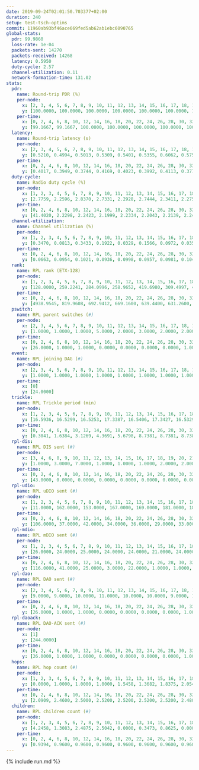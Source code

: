 ```yaml
---
date: 2019-09-24T02:01:50.703377+02:00
duration: 240
setup: test-tsch-optims
commit: 11960ab93bf46ace669fed5ab62ab1ebc6090765
global-stats:
  pdr: 99.9860
  loss-rate: 1e-04
  packets-sent: 14270
  packets-received: 14268
  latency: 0.5950
  duty-cycle: 2.57
  channel-utilization: 0.11
  network-formation-time: 131.02
stats:
  pdr:
    name: Round-trip PDR (%)
    per-node:
      x: [2, 3, 4, 5, 6, 7, 8, 9, 10, 11, 12, 13, 14, 15, 16, 17, 18, 19, 20, 21, 22, 23, 24, 25]
      y: [100.0000, 100.0000, 100.0000, 100.0000, 100.0000, 100.0000, 100.0000, 99.8291, 100.0000, 100.0000, 100.0000, 100.0000, 99.8353, 100.0000, 100.0000, 100.0000, 100.0000, 100.0000, 100.0000, 100.0000, 100.0000, 100.0000, 100.0000, 100.0000]
    per-time:
      x: [0, 2, 4, 6, 8, 10, 12, 14, 16, 18, 20, 22, 24, 26, 28, 30, 32, 34, 36, 38, 40, 42, 44, 46, 48, 50, 52, 54, 56, 58, 60, 62, 64, 66, 68, 70, 72, 74, 76, 78, 80, 82, 84, 86, 88, 90, 92, 94, 96, 98, 100, 102, 104, 106, 108, 110, 112, 114, 116, 118, 120, 122, 124, 126, 128, 130, 132, 134, 136, 138, 140, 142, 144, 146, 148, 150, 152, 154, 156, 158, 160, 162, 164, 166, 168, 170, 172, 174, 176, 178, 180, 182, 184, 186, 188, 190, 192, 194, 196, 198, 200, 202, 204, 206, 208, 210, 212, 214, 216, 218, 220, 222, 224, 226, 228, 230, 232, 234, 236]
      y: [99.1667, 99.1667, 100.0000, 100.0000, 100.0000, 100.0000, 100.0000, 100.0000, 100.0000, 100.0000, 100.0000, 100.0000, 100.0000, 100.0000, 100.0000, 100.0000, 100.0000, 100.0000, 100.0000, 100.0000, 100.0000, 100.0000, 100.0000, 100.0000, 100.0000, 100.0000, 100.0000, 100.0000, 100.0000, 100.0000, 100.0000, 100.0000, 100.0000, 100.0000, 100.0000, 100.0000, 100.0000, 100.0000, 100.0000, 100.0000, 100.0000, 100.0000, 100.0000, 100.0000, 100.0000, 100.0000, 100.0000, 100.0000, 100.0000, 100.0000, 100.0000, 100.0000, 100.0000, 100.0000, 100.0000, 100.0000, 100.0000, 100.0000, 100.0000, 100.0000, 100.0000, 100.0000, 100.0000, 100.0000, 100.0000, 100.0000, 100.0000, 100.0000, 100.0000, 100.0000, 100.0000, 100.0000, 100.0000, 100.0000, 100.0000, 100.0000, 100.0000, 100.0000, 100.0000, 100.0000, 100.0000, 100.0000, 100.0000, 100.0000, 100.0000, 100.0000, 100.0000, 100.0000, 100.0000, 100.0000, 100.0000, 100.0000, 100.0000, 100.0000, 100.0000, 100.0000, 100.0000, 100.0000, 100.0000, 100.0000, 100.0000, 100.0000, 100.0000, 100.0000, 100.0000, 100.0000, 100.0000, 100.0000, 100.0000, 100.0000, 100.0000, 100.0000, 100.0000, 100.0000, 100.0000, 100.0000, 100.0000, 100.0000, 100.0000]
  latency:
    name: Round-trip latency (s)
    per-node:
      x: [2, 3, 4, 5, 6, 7, 8, 9, 10, 11, 12, 13, 14, 15, 16, 17, 18, 19, 20, 21, 22, 23, 24, 25]
      y: [0.5210, 0.4994, 0.5013, 0.5309, 0.5401, 0.5355, 0.6062, 0.5756, 0.4650, 0.4731, 0.5519, 0.5291, 0.5352, 0.6622, 0.5907, 0.6253, 0.6131, 0.6265, 0.6686, 0.6984, 0.6309, 0.7688, 0.7546, 0.7617]
    per-time:
      x: [0, 2, 4, 6, 8, 10, 12, 14, 16, 18, 20, 22, 24, 26, 28, 30, 32, 34, 36, 38, 40, 42, 44, 46, 48, 50, 52, 54, 56, 58, 60, 62, 64, 66, 68, 70, 72, 74, 76, 78, 80, 82, 84, 86, 88, 90, 92, 94, 96, 98, 100, 102, 104, 106, 108, 110, 112, 114, 116, 118, 120, 122, 124, 126, 128, 130, 132, 134, 136, 138, 140, 142, 144, 146, 148, 150, 152, 154, 156, 158, 160, 162, 164, 166, 168, 170, 172, 174, 176, 178, 180, 182, 184, 186, 188, 190, 192, 194, 196, 198, 200, 202, 204, 206, 208, 210, 212, 214, 216, 218, 220, 222, 224, 226, 228, 230, 232, 234, 236]
      y: [0.4017, 0.3949, 0.3744, 0.4169, 0.4023, 0.3992, 0.4113, 0.3770, 0.3979, 0.3970, 0.3960, 0.3585, 0.3762, 0.3423, 0.3475, 0.3111, 0.3325, 0.3268, 0.3191, 0.3386, 0.3294, 0.3358, 0.3500, 0.3162, 0.3337, 0.3248, 0.3236, 0.3280, 0.3525, 0.3143, 0.3290, 0.3409, 0.3271, 0.3365, 0.3404, 0.3560, 0.2967, 0.3160, 0.3311, 0.3231, 0.3330, 0.3526, 0.3314, 0.3309, 0.3173, 0.2958, 0.2938, 0.3639, 0.2963, 0.3186, 0.3162, 0.3266, 0.2967, 0.3308, 0.3286, 0.3074, 0.3393, 0.3070, 0.2922, 0.3605, 0.3234, 0.3073, 0.3148, 0.3740, 0.3088, 0.5047, 0.4598, 0.3232, 0.3312, 0.3485, 0.3496, 0.7048, 0.5492, 0.5228, 0.3900, 0.3375, 0.3796, 0.9544, 0.8832, 0.6478, 0.5815, 0.4847, 0.3962, 0.9971, 1.1868, 0.8284, 0.5671, 0.4909, 0.5313, 0.9991, 1.2813, 1.2421, 0.9956, 0.7087, 0.5829, 0.9972, 1.2511, 1.2784, 1.2714, 1.1275, 0.7994, 1.0074, 1.2802, 1.2680, 1.2553, 1.2910, 1.1895, 1.1544, 1.2590, 1.2616, 1.2743, 1.2643, 1.2603, 1.2514, 1.2809, 1.2799, 1.3188, 1.2940, 1.3052]
  duty-cycle:
    name: Radio duty cycle (%)
    per-node:
      x: [1, 2, 3, 4, 5, 6, 7, 8, 9, 10, 11, 12, 13, 14, 15, 16, 17, 18, 19, 20, 21, 22, 23, 24, 25]
      y: [2.7759, 2.2596, 2.8370, 2.7331, 2.2928, 2.7444, 2.3411, 2.2755, 2.2507, 2.4268, 2.3767, 2.3975, 2.5629, 2.5989, 2.3030, 2.8561, 2.5864, 2.6150, 2.5511, 2.6788, 2.8409, 2.6846, 2.6610, 2.5738, 2.5687]
    per-time:
      x: [0, 2, 4, 6, 8, 10, 12, 14, 16, 18, 20, 22, 24, 26, 28, 30, 32, 34, 36, 38, 40, 42, 44, 46, 48, 50, 52, 54, 56, 58, 60, 62, 64, 66, 68, 70, 72, 74, 76, 78, 80, 82, 84, 86, 88, 90, 92, 94, 96, 98, 100, 102, 104, 106, 108, 110, 112, 114, 116, 118, 120, 122, 124, 126, 128, 130, 132, 134, 136, 138, 140, 142, 144, 146, 148, 150, 152, 154, 156, 158, 160, 162, 164, 166, 168, 170, 172, 174, 176, 178, 180, 182, 184, 186, 188, 190, 192, 194, 196, 198, 200, 202, 204, 206, 208, 210, 212, 214, 216, 218, 220, 222, 224, 226, 228, 230, 232, 234, 236, 238, 240]
      y: [41.4020, 2.2298, 2.2423, 2.1999, 2.2334, 2.2043, 2.2139, 2.2413, 2.2097, 2.2245, 2.2044, 2.2095, 2.2211, 2.2117, 2.2630, 2.2593, 2.2172, 2.2078, 2.2193, 2.2089, 2.2261, 2.2200, 2.2345, 2.2250, 2.2206, 2.2417, 2.2239, 2.2062, 2.2189, 2.2316, 2.2146, 2.2332, 2.2407, 2.2307, 2.2185, 2.2276, 2.2216, 2.2060, 2.2142, 2.2232, 2.2229, 2.2311, 2.2375, 2.2367, 2.2181, 2.2161, 2.1962, 2.2032, 2.2228, 2.1950, 2.2160, 2.2157, 2.2100, 2.1938, 2.2136, 2.2085, 2.2209, 2.2233, 2.2172, 2.1914, 2.2136, 2.2031, 2.2014, 2.1946, 2.2186, 2.2045, 2.1874, 2.2113, 2.2223, 2.2093, 2.2100, 2.2184, 2.2006, 2.2085, 2.2086, 2.2109, 2.2140, 2.2110, 2.2060, 2.4462, 2.2330, 2.2281, 2.2515, 2.2208, 2.2190, 2.2247, 2.2287, 2.2014, 2.2153, 2.2059, 2.2091, 2.2048, 2.2048, 2.2151, 2.2151, 2.2124, 2.2034, 2.2052, 2.2061, 2.2250, 2.2229, 2.2262, 2.2134, 2.2176, 2.2063, 2.1974, 2.2348, 2.1976, 2.2053, 2.2174, 2.2069, 2.2204, 2.2026, 2.2152, 2.4987, 2.7747, 2.7227, 2.6865, 2.7310, 2.7172, null]
  channel-utilization:
    name: Channel utilization (%)
    per-node:
      x: [1, 2, 3, 4, 5, 6, 7, 8, 9, 10, 11, 12, 13, 14, 15, 16, 17, 18, 19, 20, 21, 22, 23, 24, 25]
      y: [0.3470, 0.0813, 0.3433, 0.1922, 0.0329, 0.1566, 0.0972, 0.0351, 0.0313, 0.1158, 0.0313, 0.0331, 0.1030, 0.0316, 0.0578, 0.2371, 0.0317, 0.0562, 0.0480, 0.0586, 0.0429, 0.0677, 0.0315, 0.0322, 0.0315]
    per-time:
      x: [0, 2, 4, 6, 8, 10, 12, 14, 16, 18, 20, 22, 24, 26, 28, 30, 32, 34, 36, 38, 40, 42, 44, 46, 48, 50, 52, 54, 56, 58, 60, 62, 64, 66, 68, 70, 72, 74, 76, 78, 80, 82, 84, 86, 88, 90, 92, 94, 96, 98, 100, 102, 104, 106, 108, 110, 112, 114, 116, 118, 120, 122, 124, 126, 128, 130, 132, 134, 136, 138, 140, 142, 144, 146, 148, 150, 152, 154, 156, 158, 160, 162, 164, 166, 168, 170, 172, 174, 176, 178, 180, 182, 184, 186, 188, 190, 192, 194, 196, 198, 200, 202, 204, 206, 208, 210, 212, 214, 216, 218, 220, 222, 224, 226, 228, 230, 232, 234, 236, 238, 240]
      y: [0.0663, 0.0954, 0.1021, 0.0936, 0.0998, 0.0957, 0.0981, 0.1044, 0.0948, 0.1022, 0.0946, 0.0974, 0.0949, 0.0909, 0.1065, 0.0999, 0.0894, 0.0854, 0.0892, 0.0902, 0.0906, 0.0900, 0.0927, 0.0899, 0.0896, 0.0954, 0.0909, 0.0848, 0.0888, 0.0953, 0.0875, 0.0916, 0.0951, 0.0939, 0.0882, 0.0904, 0.0890, 0.0862, 0.0879, 0.0896, 0.0915, 0.0920, 0.0927, 0.0934, 0.0893, 0.0870, 0.0825, 0.0840, 0.0889, 0.0820, 0.0890, 0.0887, 0.0863, 0.0827, 0.0869, 0.0863, 0.0908, 0.0892, 0.0876, 0.0807, 0.0880, 0.0847, 0.0854, 0.0833, 0.0942, 0.0839, 0.0754, 0.0871, 0.0900, 0.0868, 0.0897, 0.0900, 0.0835, 0.0834, 0.0873, 0.0879, 0.0909, 0.0863, 0.0881, 0.1594, 0.0322, 0.0325, 0.0515, 0.0905, 0.0902, 0.0899, 0.0913, 0.0867, 0.0875, 0.0890, 0.0855, 0.0879, 0.0838, 0.0870, 0.0871, 0.0875, 0.0864, 0.0840, 0.0865, 0.0900, 0.0921, 0.0895, 0.0870, 0.0859, 0.0851, 0.0838, 0.0947, 0.0821, 0.0861, 0.0881, 0.0840, 0.0891, 0.0823, 0.0877, 0.1935, 0.1848, 0.1801, 0.1461, 0.1911, 0.1952, null]
  rank:
    name: RPL rank (ETX-128)
    per-node:
      x: [1, 2, 3, 4, 5, 6, 7, 8, 9, 10, 11, 12, 13, 14, 15, 16, 17, 18, 19, 20, 21, 22, 23, 24, 25]
      y: [128.0000, 259.2241, 284.0996, 258.9652, 419.6980, 309.4997, 408.9465, 486.6653, 539.5744, 400.4149, 538.7562, 692.1352, 471.6033, 570.2314, 606.3718, 769.1270, 647.4590, 668.5413, 641.6408, 693.4689, 987.5533, 680.6270, 789.0854, 815.4919, 837.2186]
    per-time:
      x: [0, 2, 4, 6, 8, 10, 12, 14, 16, 18, 20, 22, 24, 26, 28, 30, 32, 34, 36, 38, 40, 42, 44, 46, 48, 50, 52, 54, 56, 58, 60, 62, 64, 66, 68, 70, 72, 74, 76, 78, 80, 82, 84, 86, 88, 90, 92, 94, 96, 98, 100, 102, 104, 106, 108, 110, 112, 114, 116, 118, 120, 122, 124, 126, 128, 130, 132, 134, 136, 138, 140, 142, 144, 146, 148, 150, 152, 154, 156, 158, 160, 162, 164, 166, 168, 170, 172, 174, 176, 178, 180, 182, 184, 186, 188, 190, 192, 194, 196, 198, 200, 202, 204, 206, 208, 210, 212, 214, 216, 218, 220, 222, 224, 226, 228, 230, 232, 234, 236, 238, 240]
      y: [4938.9545, 819.9608, 692.9412, 669.1600, 639.4400, 631.2600, 632.4400, 645.0392, 657.9200, 728.2941, 731.9412, 734.3333, 677.0545, 679.3137, 648.9038, 618.3077, 526.8000, 505.2941, 504.9600, 505.9804, 499.1400, 500.3000, 509.5098, 503.6800, 510.0800, 511.0980, 503.9020, 503.7843, 527.1400, 534.6000, 528.7200, 526.3400, 516.6600, 514.7778, 491.7000, 489.0600, 500.3333, 494.9000, 495.6400, 489.0980, 489.7400, 491.1000, 488.8824, 486.4800, 487.7647, 507.7843, 538.3200, 529.4000, 527.9804, 522.8269, 513.1961, 478.4000, 480.1600, 481.5800, 498.0000, 491.2000, 499.4808, 500.3800, 500.8600, 501.6400, 502.6000, 493.8200, 500.1765, 496.5400, 493.5000, 490.7647, 473.5000, 469.4200, 472.5000, 475.5800, 489.5294, 494.0600, 486.7800, 496.7500, 482.5000, 490.8846, 482.5000, 478.2800, 478.3200, 533.0783, 644.9144, 608.1071, 554.3235, 483.4400, 485.3529, 482.1200, 477.6400, 478.7600, 478.2600, 473.0800, 498.9800, 502.3529, 503.1176, 495.8600, 490.6667, 485.6731, 481.7059, 473.2200, 483.3000, 479.2549, 485.2000, 497.8000, 490.6000, 496.8200, 501.1400, 496.0784, 492.4615, 491.9600, 490.7255, 490.0800, 486.6400, 487.7400, 488.4600, 481.8824, 483.7400, 289.3075, 287.7526, 271.6010, 279.6667, 282.0698, 256.0000]
  pswitch:
    name: RPL parent switches (#)
    per-node:
      x: [2, 3, 4, 5, 6, 7, 8, 9, 10, 11, 12, 13, 14, 15, 16, 17, 18, 19, 20, 21, 22, 23, 24, 25]
      y: [1.0000, 1.0000, 1.0000, 5.0000, 2.0000, 3.0000, 2.0000, 2.0000, 1.0000, 2.0000, 4.0000, 2.0000, 3.0000, 4.0000, 4.0000, 5.0000, 3.0000, 6.0000, 2.0000, 5.0000, 5.0000, 7.0000, 9.0000, 8.0000]
    per-time:
      x: [0, 2, 4, 6, 8, 10, 12, 14, 16, 18, 20, 22, 24, 26, 28, 30, 32, 34, 36, 38, 40, 42, 44, 46, 48, 50, 52, 54, 56, 58, 60, 62, 64, 66, 68, 70, 72, 74, 76, 78, 80, 82, 84, 86, 88, 90, 92, 94, 96, 98, 100, 102, 104, 106, 108, 110, 112, 114, 116, 118, 120, 122, 124, 126, 128, 130, 132, 134, 136, 138, 140, 142, 144, 146, 148, 150, 152, 154, 156, 158, 160, 162, 164, 166, 168, 170, 172, 174, 176, 178, 180, 182, 184, 186, 188, 190, 192, 194, 196, 198, 200, 202, 204, 206, 208, 210, 212, 214, 216, 218, 220, 222, 224, 226, 228, 230, 232, 234, 236]
      y: [26.0000, 1.0000, 1.0000, 0.0000, 0.0000, 0.0000, 0.0000, 1.0000, 0.0000, 1.0000, 1.0000, 1.0000, 5.0000, 1.0000, 2.0000, 2.0000, 0.0000, 1.0000, 0.0000, 1.0000, 0.0000, 0.0000, 1.0000, 0.0000, 0.0000, 1.0000, 1.0000, 1.0000, 0.0000, 0.0000, 0.0000, 0.0000, 0.0000, 4.0000, 0.0000, 0.0000, 1.0000, 0.0000, 0.0000, 1.0000, 0.0000, 0.0000, 1.0000, 0.0000, 1.0000, 1.0000, 0.0000, 0.0000, 1.0000, 2.0000, 1.0000, 0.0000, 0.0000, 0.0000, 0.0000, 0.0000, 2.0000, 0.0000, 0.0000, 0.0000, 0.0000, 0.0000, 1.0000, 0.0000, 0.0000, 1.0000, 0.0000, 0.0000, 0.0000, 0.0000, 1.0000, 0.0000, 0.0000, 2.0000, 0.0000, 2.0000, 0.0000, 0.0000, 0.0000, 0.0000, 0.0000, 0.0000, 1.0000, 0.0000, 1.0000, 0.0000, 0.0000, 0.0000, 0.0000, 0.0000, 0.0000, 1.0000, 1.0000, 0.0000, 1.0000, 2.0000, 1.0000, 0.0000, 0.0000, 1.0000, 0.0000, 0.0000, 0.0000, 0.0000, 0.0000, 1.0000, 2.0000, 0.0000, 1.0000, 0.0000, 0.0000, 0.0000, 0.0000, 1.0000, 0.0000, 1.0000, 0.0000, 1.0000, 1.0000]
  event:
    name: RPL joining DAG (#)
    per-node:
      x: [2, 3, 4, 5, 6, 7, 8, 9, 10, 11, 12, 13, 14, 15, 16, 17, 18, 19, 20, 21, 22, 23, 24, 25]
      y: [1.0000, 1.0000, 1.0000, 1.0000, 1.0000, 1.0000, 1.0000, 1.0000, 1.0000, 1.0000, 1.0000, 1.0000, 1.0000, 1.0000, 1.0000, 1.0000, 1.0000, 1.0000, 1.0000, 1.0000, 1.0000, 1.0000, 1.0000, 1.0000]
    per-time:
      x: [0]
      y: [24.0000]
  trickle:
    name: RPL Trickle period (min)
    per-node:
      x: [1, 2, 3, 4, 5, 6, 7, 8, 9, 10, 11, 12, 13, 14, 15, 16, 17, 18, 19, 20, 21, 22, 23, 24, 25]
      y: [16.5936, 16.5299, 16.5253, 17.3387, 16.5406, 17.3427, 16.5329, 16.5290, 16.4658, 16.5251, 16.4548, 16.5345, 16.5267, 16.5174, 17.3450, 16.4632, 16.5521, 16.5806, 16.5916, 16.5758, 16.5345, 16.5880, 16.5491, 16.6023, 15.7099]
    per-time:
      x: [0, 2, 4, 6, 8, 10, 12, 14, 16, 18, 20, 22, 24, 26, 28, 30, 32, 34, 36, 38, 40, 42, 44, 46, 48, 50, 52, 54, 56, 58, 60, 62, 64, 66, 68, 70, 72, 74, 76, 78, 80, 82, 84, 86, 88, 90, 92, 94, 96, 98, 100, 102, 104, 106, 108, 110, 112, 114, 116, 118, 120, 122, 124, 126, 128, 130, 132, 134, 136, 138, 140, 142, 144, 146, 148, 150, 152, 154, 156, 158, 160, 162, 164, 166, 168, 170, 172, 174, 176, 178, 180, 182, 184, 186, 188, 190, 192, 194, 196, 198, 200, 202, 204, 206, 208, 210, 212, 214, 216, 218, 220, 222, 224, 226, 228, 230, 232, 234, 236, 238, 240]
      y: [0.3041, 1.6384, 3.1269, 4.3691, 5.6798, 8.7381, 8.7381, 8.7381, 8.7381, 16.9623, 17.4763, 17.4763, 17.4763, 17.4763, 17.4763, 17.4763, 17.4763, 17.4763, 17.4763, 17.4763, 17.4763, 17.4763, 17.4763, 16.8045, 16.8646, 16.9623, 16.9623, 17.0479, 17.1267, 17.1267, 17.1267, 17.1267, 17.4763, 17.4763, 17.4763, 17.4763, 17.4763, 17.4763, 17.4763, 17.4763, 17.4763, 17.4763, 17.4763, 17.4763, 17.4763, 17.4763, 17.4763, 17.4763, 17.4763, 17.4763, 17.4763, 17.4763, 17.4763, 17.4763, 17.4763, 17.4763, 17.4763, 17.4763, 17.4763, 17.4763, 17.4763, 17.4763, 17.4763, 17.4763, 17.4763, 17.4763, 17.4763, 17.4763, 17.4763, 17.4763, 17.4763, 17.4763, 17.4763, 17.4763, 17.4763, 17.4763, 17.4763, 17.4763, 17.4763, 17.4763, 17.4763, 17.4763, 17.4763, 17.4763, 17.4763, 17.4763, 17.4763, 17.4763, 17.4763, 17.4763, 17.4763, 17.4763, 17.4763, 17.4763, 17.4763, 17.4763, 17.4763, 17.4763, 17.4763, 17.4763, 17.4763, 17.4763, 17.4763, 17.4763, 17.4763, 17.4763, 17.4763, 17.4763, 17.4763, 17.4763, 17.4763, 17.4763, 17.4763, 17.4763, 17.4763, 17.4763, 17.4763, 17.4763, 17.4763, 17.4763, 17.4763]
  rpl-dis:
    name: RPL DIS sent (#)
    per-node:
      x: [3, 4, 6, 8, 9, 10, 11, 12, 13, 14, 15, 16, 17, 18, 19, 20, 21, 22, 23, 24, 25]
      y: [1.0000, 3.0000, 7.0000, 1.0000, 1.0000, 1.0000, 2.0000, 2.0000, 2.0000, 2.0000, 5.0000, 2.0000, 2.0000, 2.0000, 2.0000, 3.0000, 4.0000, 2.0000, 3.0000, 4.0000, 3.0000]
    per-time:
      x: [0, 2, 4, 6, 8, 10, 12, 14, 16, 18, 20, 22, 24, 26, 28, 30, 32, 34, 36, 38, 40, 42, 44, 46, 48, 50, 52, 54, 56, 58, 60, 62, 64, 66, 68, 70, 72, 74, 76, 78, 80, 82, 84, 86, 88, 90, 92, 94, 96, 98, 100, 102, 104, 106, 108, 110, 112, 114, 116, 118, 120, 122, 124, 126, 128, 130, 132, 134, 136, 138, 140, 142, 144, 146, 148, 150, 152, 154, 156, 158, 160, 162, 164, 166, 168, 170, 172, 174, 176, 178, 180, 182, 184, 186, 188, 190, 192, 194, 196, 198, 200, 202, 204, 206, 208, 210, 212, 214, 216, 218, 220, 222, 224, 226, 228, 230, 232, 234, 236, 238]
      y: [43.0000, 0.0000, 0.0000, 0.0000, 0.0000, 0.0000, 0.0000, 0.0000, 0.0000, 0.0000, 0.0000, 0.0000, 0.0000, 0.0000, 0.0000, 0.0000, 0.0000, 0.0000, 0.0000, 0.0000, 0.0000, 0.0000, 0.0000, 0.0000, 0.0000, 0.0000, 0.0000, 0.0000, 0.0000, 0.0000, 0.0000, 0.0000, 0.0000, 0.0000, 0.0000, 0.0000, 0.0000, 0.0000, 0.0000, 0.0000, 0.0000, 0.0000, 0.0000, 0.0000, 0.0000, 0.0000, 0.0000, 0.0000, 0.0000, 0.0000, 0.0000, 0.0000, 0.0000, 0.0000, 0.0000, 0.0000, 0.0000, 0.0000, 0.0000, 0.0000, 0.0000, 0.0000, 0.0000, 0.0000, 0.0000, 0.0000, 0.0000, 0.0000, 0.0000, 0.0000, 0.0000, 0.0000, 0.0000, 0.0000, 0.0000, 0.0000, 0.0000, 0.0000, 0.0000, 0.0000, 1.0000, 2.0000, 1.0000, 0.0000, 0.0000, 0.0000, 0.0000, 0.0000, 0.0000, 0.0000, 0.0000, 0.0000, 0.0000, 0.0000, 0.0000, 0.0000, 0.0000, 0.0000, 0.0000, 0.0000, 0.0000, 0.0000, 0.0000, 0.0000, 0.0000, 0.0000, 0.0000, 0.0000, 0.0000, 0.0000, 0.0000, 0.0000, 0.0000, 0.0000, 0.0000, 0.0000, 5.0000, 1.0000, 0.0000, 1.0000]
  rpl-udio:
    name: RPL uDIO sent (#)
    per-node:
      x: [1, 2, 3, 4, 5, 6, 7, 8, 9, 10, 11, 12, 13, 14, 15, 16, 17, 18, 19, 20, 21, 22, 23, 24, 25]
      y: [11.0000, 162.0000, 153.0000, 167.0000, 169.0000, 181.0000, 180.0000, 171.0000, 166.0000, 153.0000, 168.0000, 160.0000, 168.0000, 167.0000, 179.0000, 144.0000, 165.0000, 168.0000, 168.0000, 170.0000, 172.0000, 168.0000, 169.0000, 163.0000, 171.0000]
    per-time:
      x: [0, 2, 4, 6, 8, 10, 12, 14, 16, 18, 20, 22, 24, 26, 28, 30, 32, 34, 36, 38, 40, 42, 44, 46, 48, 50, 52, 54, 56, 58, 60, 62, 64, 66, 68, 70, 72, 74, 76, 78, 80, 82, 84, 86, 88, 90, 92, 94, 96, 98, 100, 102, 104, 106, 108, 110, 112, 114, 116, 118, 120, 122, 124, 126, 128, 130, 132, 134, 136, 138, 140, 142, 144, 146, 148, 150, 152, 154, 156, 158, 160, 162, 164, 166, 168, 170, 172, 174, 176, 178, 180, 182, 184, 186, 188, 190, 192, 194, 196, 198, 200, 202, 204, 206, 208, 210, 212, 214, 216, 218, 220, 222, 224, 226, 228, 230, 232, 234, 236, 238, 240]
      y: [106.0000, 37.0000, 42.0000, 34.0000, 36.0000, 29.0000, 33.0000, 37.0000, 30.0000, 41.0000, 36.0000, 32.0000, 31.0000, 34.0000, 32.0000, 35.0000, 33.0000, 33.0000, 32.0000, 32.0000, 32.0000, 30.0000, 30.0000, 31.0000, 33.0000, 33.0000, 26.0000, 31.0000, 35.0000, 35.0000, 30.0000, 32.0000, 28.0000, 33.0000, 29.0000, 31.0000, 27.0000, 33.0000, 30.0000, 36.0000, 32.0000, 35.0000, 28.0000, 34.0000, 30.0000, 32.0000, 33.0000, 32.0000, 32.0000, 33.0000, 29.0000, 31.0000, 29.0000, 35.0000, 37.0000, 34.0000, 37.0000, 30.0000, 28.0000, 30.0000, 35.0000, 32.0000, 33.0000, 32.0000, 30.0000, 32.0000, 36.0000, 31.0000, 36.0000, 32.0000, 31.0000, 31.0000, 33.0000, 32.0000, 31.0000, 34.0000, 33.0000, 39.0000, 32.0000, 33.0000, 35.0000, 38.0000, 30.0000, 37.0000, 35.0000, 39.0000, 29.0000, 32.0000, 31.0000, 31.0000, 34.0000, 31.0000, 36.0000, 28.0000, 32.0000, 35.0000, 30.0000, 33.0000, 31.0000, 31.0000, 38.0000, 32.0000, 30.0000, 29.0000, 33.0000, 32.0000, 33.0000, 31.0000, 34.0000, 30.0000, 32.0000, 33.0000, 28.0000, 38.0000, 31.0000, 44.0000, 33.0000, 48.0000, 30.0000, 36.0000, 1.0000]
  rpl-mdio:
    name: RPL mDIO sent (#)
    per-node:
      x: [1, 2, 3, 4, 5, 6, 7, 8, 9, 10, 11, 12, 13, 14, 15, 16, 17, 18, 19, 20, 21, 22, 23, 24, 25]
      y: [26.0000, 24.0000, 25.0000, 24.0000, 24.0000, 21.0000, 24.0000, 22.0000, 22.0000, 22.0000, 22.0000, 21.0000, 21.0000, 21.0000, 22.0000, 21.0000, 21.0000, 21.0000, 21.0000, 21.0000, 20.0000, 20.0000, 20.0000, 20.0000, 27.0000]
    per-time:
      x: [0, 2, 4, 6, 8, 10, 12, 14, 16, 18, 20, 22, 24, 26, 28, 30, 32, 34, 36, 38, 40, 42, 44, 46, 48, 50, 52, 54, 56, 58, 60, 62, 64, 66, 68, 70, 72, 74, 76, 78, 80, 82, 84, 86, 88, 90, 92, 94, 96, 98, 100, 102, 104, 106, 108, 110, 112, 114, 116, 118, 120, 122, 124, 126, 128, 130, 132, 134, 136, 138, 140, 142, 144, 146, 148, 150, 152, 154, 156, 158, 160, 162, 164, 166, 168, 170, 172, 174, 176, 178, 180, 182, 184, 186, 188, 190, 192, 194, 196, 198, 200, 202, 204, 206, 208, 210, 212, 214, 216, 218, 220, 222, 224, 226, 228, 230, 232, 234, 236, 238, 240]
      y: [116.0000, 41.0000, 25.0000, 3.0000, 22.0000, 1.0000, 1.0000, 11.0000, 9.0000, 4.0000, 0.0000, 0.0000, 0.0000, 2.0000, 3.0000, 10.0000, 3.0000, 5.0000, 2.0000, 0.0000, 0.0000, 0.0000, 5.0000, 11.0000, 3.0000, 9.0000, 3.0000, 0.0000, 0.0000, 0.0000, 0.0000, 10.0000, 7.0000, 1.0000, 6.0000, 1.0000, 0.0000, 0.0000, 1.0000, 0.0000, 4.0000, 5.0000, 9.0000, 5.0000, 1.0000, 0.0000, 0.0000, 1.0000, 5.0000, 5.0000, 3.0000, 8.0000, 3.0000, 0.0000, 1.0000, 0.0000, 0.0000, 4.0000, 8.0000, 5.0000, 4.0000, 3.0000, 1.0000, 0.0000, 0.0000, 0.0000, 5.0000, 5.0000, 7.0000, 5.0000, 2.0000, 1.0000, 0.0000, 0.0000, 4.0000, 5.0000, 1.0000, 9.0000, 3.0000, 3.0000, 0.0000, 0.0000, 1.0000, 1.0000, 9.0000, 4.0000, 4.0000, 5.0000, 1.0000, 0.0000, 0.0000, 1.0000, 3.0000, 6.0000, 10.0000, 3.0000, 2.0000, 0.0000, 0.0000, 0.0000, 1.0000, 8.0000, 4.0000, 5.0000, 6.0000, 1.0000, 0.0000, 0.0000, 1.0000, 2.0000, 9.0000, 2.0000, 4.0000, 7.0000, 0.0000, 2.0000, 0.0000, 1.0000, 4.0000, 4.0000, 2.0000]
  rpl-dao:
    name: RPL DAO sent (#)
    per-node:
      x: [2, 3, 4, 5, 6, 7, 8, 9, 10, 11, 12, 13, 14, 15, 16, 17, 18, 19, 20, 21, 22, 23, 24, 25]
      y: [9.0000, 9.0000, 10.0000, 11.0000, 10.0000, 10.0000, 9.0000, 10.0000, 9.0000, 10.0000, 10.0000, 9.0000, 10.0000, 9.0000, 11.0000, 11.0000, 9.0000, 12.0000, 9.0000, 10.0000, 11.0000, 12.0000, 12.0000, 13.0000]
    per-time:
      x: [0, 2, 4, 6, 8, 10, 12, 14, 16, 18, 20, 22, 24, 26, 28, 30, 32, 34, 36, 38, 40, 42, 44, 46, 48, 50, 52, 54, 56, 58, 60, 62, 64, 66, 68, 70, 72, 74, 76, 78, 80, 82, 84, 86, 88, 90, 92, 94, 96, 98, 100, 102, 104, 106, 108, 110, 112, 114, 116, 118, 120, 122, 124, 126, 128, 130, 132, 134, 136, 138, 140, 142, 144, 146, 148, 150, 152, 154, 156, 158, 160, 162, 164, 166, 168, 170, 172, 174, 176, 178, 180, 182, 184, 186, 188, 190, 192, 194, 196, 198, 200, 202, 204, 206, 208, 210, 212, 214, 216, 218, 220, 222, 224, 226, 228, 230, 232, 234, 236]
      y: [26.0000, 1.0000, 1.0000, 0.0000, 0.0000, 0.0000, 0.0000, 1.0000, 0.0000, 1.0000, 1.0000, 1.0000, 5.0000, 1.0000, 16.0000, 3.0000, 0.0000, 1.0000, 0.0000, 1.0000, 0.0000, 0.0000, 1.0000, 0.0000, 1.0000, 1.0000, 4.0000, 2.0000, 8.0000, 5.0000, 0.0000, 1.0000, 0.0000, 5.0000, 0.0000, 0.0000, 1.0000, 0.0000, 0.0000, 2.0000, 3.0000, 3.0000, 5.0000, 5.0000, 2.0000, 1.0000, 1.0000, 3.0000, 2.0000, 2.0000, 1.0000, 0.0000, 0.0000, 0.0000, 2.0000, 3.0000, 6.0000, 6.0000, 2.0000, 1.0000, 1.0000, 0.0000, 2.0000, 2.0000, 0.0000, 1.0000, 0.0000, 0.0000, 1.0000, 4.0000, 4.0000, 7.0000, 3.0000, 2.0000, 1.0000, 1.0000, 2.0000, 1.0000, 0.0000, 1.0000, 0.0000, 0.0000, 1.0000, 3.0000, 3.0000, 6.0000, 2.0000, 4.0000, 1.0000, 0.0000, 1.0000, 3.0000, 1.0000, 0.0000, 1.0000, 2.0000, 1.0000, 3.0000, 2.0000, 6.0000, 3.0000, 2.0000, 0.0000, 0.0000, 1.0000, 2.0000, 4.0000, 0.0000, 1.0000, 2.0000, 0.0000, 2.0000, 1.0000, 6.0000, 3.0000, 4.0000, 0.0000, 2.0000, 1.0000]
  rpl-daoack:
    name: RPL DAO-ACK sent (#)
    per-node:
      x: [1]
      y: [244.0000]
    per-time:
      x: [0, 2, 4, 6, 8, 10, 12, 14, 16, 18, 20, 22, 24, 26, 28, 30, 32, 34, 36, 38, 40, 42, 44, 46, 48, 50, 52, 54, 56, 58, 60, 62, 64, 66, 68, 70, 72, 74, 76, 78, 80, 82, 84, 86, 88, 90, 92, 94, 96, 98, 100, 102, 104, 106, 108, 110, 112, 114, 116, 118, 120, 122, 124, 126, 128, 130, 132, 134, 136, 138, 140, 142, 144, 146, 148, 150, 152, 154, 156, 158, 160, 162, 164, 166, 168, 170, 172, 174, 176, 178, 180, 182, 184, 186, 188, 190, 192, 194, 196, 198, 200, 202, 204, 206, 208, 210, 212, 214, 216, 218, 220, 222, 224, 226, 228, 230, 232, 234, 236]
      y: [26.0000, 1.0000, 1.0000, 0.0000, 0.0000, 0.0000, 0.0000, 1.0000, 0.0000, 1.0000, 1.0000, 1.0000, 5.0000, 1.0000, 16.0000, 3.0000, 0.0000, 1.0000, 0.0000, 1.0000, 0.0000, 0.0000, 1.0000, 0.0000, 1.0000, 1.0000, 4.0000, 2.0000, 8.0000, 5.0000, 0.0000, 1.0000, 0.0000, 4.0000, 0.0000, 0.0000, 1.0000, 0.0000, 0.0000, 2.0000, 3.0000, 3.0000, 5.0000, 5.0000, 2.0000, 1.0000, 1.0000, 3.0000, 2.0000, 2.0000, 1.0000, 0.0000, 0.0000, 0.0000, 2.0000, 3.0000, 6.0000, 6.0000, 2.0000, 1.0000, 1.0000, 0.0000, 2.0000, 2.0000, 0.0000, 1.0000, 0.0000, 0.0000, 1.0000, 4.0000, 4.0000, 7.0000, 3.0000, 2.0000, 1.0000, 1.0000, 2.0000, 1.0000, 0.0000, 1.0000, 0.0000, 0.0000, 1.0000, 3.0000, 3.0000, 6.0000, 2.0000, 4.0000, 1.0000, 0.0000, 1.0000, 3.0000, 1.0000, 0.0000, 1.0000, 2.0000, 1.0000, 3.0000, 2.0000, 6.0000, 3.0000, 2.0000, 0.0000, 0.0000, 1.0000, 2.0000, 4.0000, 0.0000, 1.0000, 2.0000, 0.0000, 2.0000, 1.0000, 6.0000, 3.0000, 4.0000, 0.0000, 2.0000, 1.0000]
  hops:
    name: RPL hop count (#)
    per-node:
      x: [1, 2, 3, 4, 5, 6, 7, 8, 9, 10, 11, 12, 13, 14, 15, 16, 17, 18, 19, 20, 21, 22, 23, 24, 25]
      y: [0.0000, 1.0000, 1.0000, 1.0000, 1.5458, 1.3682, 1.8375, 2.0542, 2.9875, 2.0000, 3.0000, 2.0000, 2.0000, 2.9833, 2.6569, 2.0962, 3.0837, 3.0962, 3.0126, 3.2385, 3.3319, 3.0753, 4.0084, 4.0669, 4.0962]
    per-time:
      x: [0, 2, 4, 6, 8, 10, 12, 14, 16, 18, 20, 22, 24, 26, 28, 30, 32, 34, 36, 38, 40, 42, 44, 46, 48, 50, 52, 54, 56, 58, 60, 62, 64, 66, 68, 70, 72, 74, 76, 78, 80, 82, 84, 86, 88, 90, 92, 94, 96, 98, 100, 102, 104, 106, 108, 110, 112, 114, 116, 118, 120, 122, 124, 126, 128, 130, 132, 134, 136, 138, 140, 142, 144, 146, 148, 150, 152, 154, 156, 158, 160, 162, 164, 166, 168, 170, 172, 174, 176, 178, 180, 182, 184, 186, 188, 190, 192, 194, 196, 198, 200, 202, 204, 206, 208, 210, 212, 214, 216, 218, 220, 222, 224, 226, 228, 230, 232, 234, 236, 238]
      y: [2.0909, 2.4600, 2.5000, 2.5200, 2.5200, 2.5200, 2.5200, 2.4800, 2.4800, 2.5000, 2.5400, 2.5600, 2.4600, 2.4800, 2.8000, 2.6200, 2.5200, 2.5000, 2.4800, 2.5000, 2.5200, 2.5200, 2.5200, 2.5200, 2.5200, 2.5200, 2.5200, 2.5000, 2.4800, 2.4800, 2.4800, 2.4800, 2.4800, 2.4800, 2.4800, 2.4800, 2.4800, 2.4800, 2.4800, 2.4800, 2.4800, 2.4800, 2.4800, 2.4400, 2.4200, 2.4000, 2.4000, 2.4000, 2.4000, 2.3600, 2.3600, 2.3600, 2.3600, 2.3600, 2.3600, 2.3600, 2.3600, 2.3600, 2.3600, 2.3600, 2.3600, 2.3600, 2.3600, 2.3600, 2.3600, 2.3600, 2.3600, 2.3600, 2.3600, 2.3600, 2.3600, 2.3600, 2.3600, 2.3600, 2.3600, 2.4000, 2.4000, 2.4000, 2.4000, 2.4000, 2.4000, 2.4000, 2.4000, 2.3600, 2.3600, 2.4000, 2.4000, 2.4000, 2.4000, 2.4000, 2.4000, 2.4000, 2.3800, 2.3600, 2.3600, 2.3600, 2.3600, 2.3600, 2.3600, 2.3600, 2.3600, 2.3600, 2.3600, 2.3600, 2.3600, 2.3600, 2.3600, 2.3600, 2.3600, 2.3600, 2.3600, 2.3600, 2.3600, 2.3800, 2.4000, 2.4000, 2.4000, 2.4000, 2.4000, 2.4000]
  children:
    name: RPL children count (#)
    per-node:
      x: [1, 2, 3, 4, 5, 6, 7, 8, 9, 10, 11, 12, 13, 14, 15, 16, 17, 18, 19, 20, 21, 22, 23, 24, 25]
      y: [4.2458, 1.3083, 2.4875, 2.5042, 0.0000, 0.3473, 0.8625, 0.0000, 0.0000, 2.9208, 0.0000, 0.0042, 1.4268, 0.0000, 0.6987, 3.5481, 0.0000, 0.7406, 0.4686, 0.8619, 0.3067, 1.2385, 0.0000, 0.0000, 0.0000]
    per-time:
      x: [0, 2, 4, 6, 8, 10, 12, 14, 16, 18, 20, 22, 24, 26, 28, 30, 32, 34, 36, 38, 40, 42, 44, 46, 48, 50, 52, 54, 56, 58, 60, 62, 64, 66, 68, 70, 72, 74, 76, 78, 80, 82, 84, 86, 88, 90, 92, 94, 96, 98, 100, 102, 104, 106, 108, 110, 112, 114, 116, 118, 120, 122, 124, 126, 128, 130, 132, 134, 136, 138, 140, 142, 144, 146, 148, 150, 152, 154, 156, 158, 160, 162, 164, 166, 168, 170, 172, 174, 176, 178, 180, 182, 184, 186, 188, 190, 192, 194, 196, 198, 200, 202, 204, 206, 208, 210, 212, 214, 216, 218, 220, 222, 224, 226, 228, 230, 232, 234, 236, 238]
      y: [0.9394, 0.9600, 0.9600, 0.9600, 0.9600, 0.9600, 0.9600, 0.9600, 0.9600, 0.9600, 0.9600, 0.9600, 0.9600, 0.9600, 0.9600, 0.9600, 0.9600, 0.9600, 0.9600, 0.9600, 0.9600, 0.9600, 0.9600, 0.9600, 0.9600, 0.9600, 0.9600, 0.9600, 0.9600, 0.9600, 0.9600, 0.9600, 0.9600, 0.9600, 0.9600, 0.9600, 0.9600, 0.9600, 0.9600, 0.9600, 0.9600, 0.9600, 0.9600, 0.9600, 0.9600, 0.9600, 0.9600, 0.9600, 0.9600, 0.9600, 0.9600, 0.9600, 0.9600, 0.9600, 0.9600, 0.9600, 0.9600, 0.9600, 0.9600, 0.9600, 0.9600, 0.9600, 0.9600, 0.9600, 0.9600, 0.9600, 0.9600, 0.9600, 0.9600, 0.9600, 0.9600, 0.9600, 0.9600, 0.9600, 0.9600, 0.9600, 0.9600, 0.9600, 0.9600, 0.9600, 0.9600, 0.9600, 0.9600, 0.9600, 0.9600, 0.9600, 0.9600, 0.9600, 0.9600, 0.9600, 0.9600, 0.9600, 0.9600, 0.9600, 0.9600, 0.9600, 0.9600, 0.9600, 0.9600, 0.9600, 0.9600, 0.9600, 0.9600, 0.9600, 0.9600, 0.9600, 0.9600, 0.9600, 0.9600, 0.9600, 0.9600, 0.9600, 0.9600, 0.9600, 0.9600, 0.9600, 0.9600, 0.9600, 0.9600, 0.9600]
---
```


{% include run.md %}
